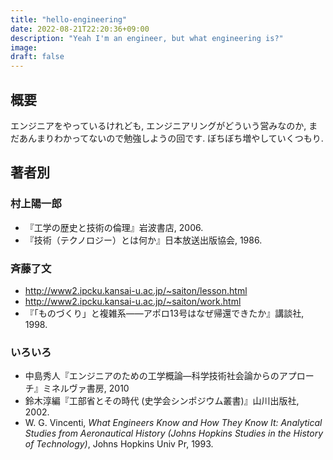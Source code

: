 ```yaml
---
title: "hello-engineering"
date: 2022-08-21T22:20:36+09:00
description: "Yeah I'm an engineer, but what engineering is?"
image: 
draft: false
---
```


## 概要
エンジニアをやっているけれども, エンジニアリングがどういう営みなのか, まだあんまりわかってないので勉強しようの回です. ぼちぼち増やしていくつもり. 

## 著者別

### 村上陽一郎
- 『工学の歴史と技術の倫理』岩波書店, 2006.
- 『技術（テクノロジー）とは何か』日本放送出版協会, 1986.


### 斉藤了文
- http://www2.ipcku.kansai-u.ac.jp/~saiton/lesson.html
- http://www2.ipcku.kansai-u.ac.jp/~saiton/work.html
- 『「ものづくり」と複雑系——アポロ13号はなぜ帰還できたか』講談社, 1998.

### いろいろ
- 中島秀人『エンジニアのための工学概論―科学技術社会論からのアプローチ』ミネルヴァ書房, 2010
- 鈴木淳編『工部省とその時代 (史学会シンポジウム叢書)』山川出版社, 2002.
- W. G. Vincenti, *What Engineers Know and How They Know It: Analytical Studies from Aeronautical History (Johns Hopkins Studies in the History of Technology)*, Johns Hopkins Univ Pr, 1993. 